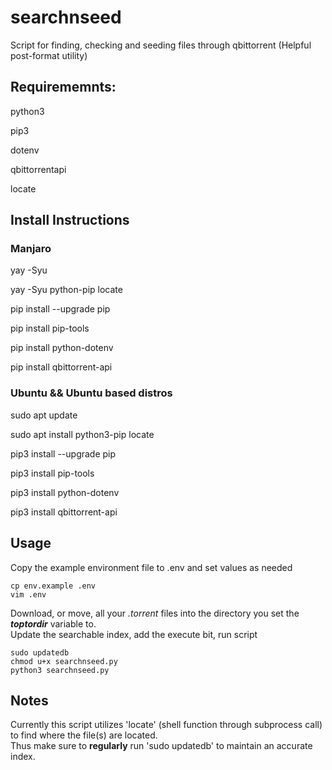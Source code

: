 # searchnseed
Script for finding, checking and seeding files through qbittorrent (Helpful post-format utility)

## Requirememnts:
  python3

  pip3

  dotenv

  qbittorrentapi

  locate

## Install Instructions

### Manjaro 
yay -Syu

yay -Syu python-pip locate

pip install --upgrade pip 

pip install pip-tools

pip install python-dotenv

pip install qbittorrent-api


### Ubuntu && Ubuntu based distros
sudo apt update 

sudo apt install python3-pip locate

pip3 install --upgrade pip 

pip3 install pip-tools

pip3 install python-dotenv

pip3 install qbittorrent-api


## Usage
Copy the example environment file to .env and set values as needed

    cp env.example .env
    vim .env

Download, or move, all your *.torrent* files into the directory you set the ***toptordir*** variable to.<br/>
Update the searchable index, add the execute bit, run script 

    sudo updatedb
    chmod u+x searchnseed.py
    python3 searchnseed.py



## Notes
Currently this script utilizes 'locate' (shell function through subprocess call) to find where the file(s) are located.<br/>
Thus make sure to **regularly** run 'sudo updatedb' to maintain an accurate index.
